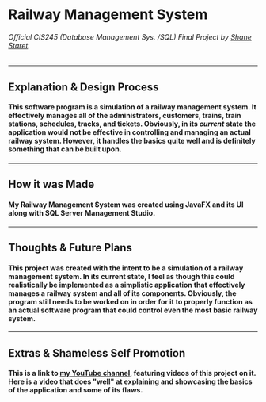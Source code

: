 # Railway Management System
###### Official CIS245 (Database Management Sys. /SQL) Final Project by [Shane Staret](https://github.com/SStaret43).
________________________________________________________________________________________________________________________________

## Explanation & Design Process

#### This software program is a simulation of a railway management system. It effectively manages all of the administrators, customers, trains, train stations, schedules, tracks, and tickets. Obviously, in its *current* state the application would not be effective in controlling and managing an actual railway system. However, it handles the basics quite well and is definitely something that can be built upon.

#### 
________________________________________________________________________________________________________________________________

## How it was Made

#### My Railway Management System was created using JavaFX and its UI along with SQL Server Management Studio.
________________________________________________________________________________________________________________________________

## Thoughts & Future Plans

#### This project was created with the intent to be a simulation of a railway management system. In its current state, I feel as though this could realistically be implemented as a simplistic application that effectively manages a railway system and all of its components. Obviously, the program still needs to be worked on in order for it to properly function as an actual software program that could control even the most basic railway system.
________________________________________________________________________________________________________________________________

## Extras & Shameless Self Promotion

#### This is a link to [my YouTube channel](https://www.youtube.com/channel/UCmQA16swmtPa29pRo9YtRTA?view_as=subscriber), featuring videos of this project on it. Here is a [video](https://www.youtube.com/watch?v=VBhkxXqMgSw&t=268s) that does "well" at explaining and showcasing the basics of the application and some of its flaws.
